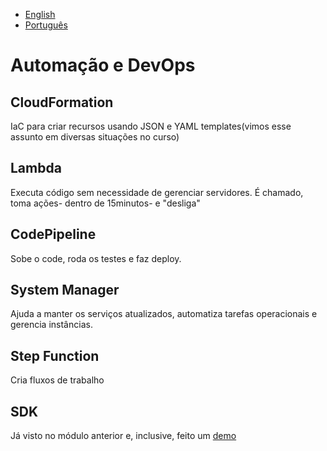 - [English](module11.md)
- [Português](module11.pt.md)

# Automação e DevOps

## CloudFormation

IaC para criar recursos usando JSON e YAML templates(vimos esse assunto em diversas situações no curso)

## Lambda

Executa código sem necessidade de gerenciar servidores. É chamado, toma ações- dentro de 15minutos- e "desliga"

## CodePipeline

Sobe o code, roda os testes e faz deploy.

## System Manager

Ajuda a manter os serviços atualizados, automatiza tarefas operacionais e gerencia instâncias.

## Step Function
Cria fluxos de trabalho 

## SDK 
Já visto no módulo anterior e, inclusive, feito um [demo](/Module10/module10.pt.md#cloudformation)